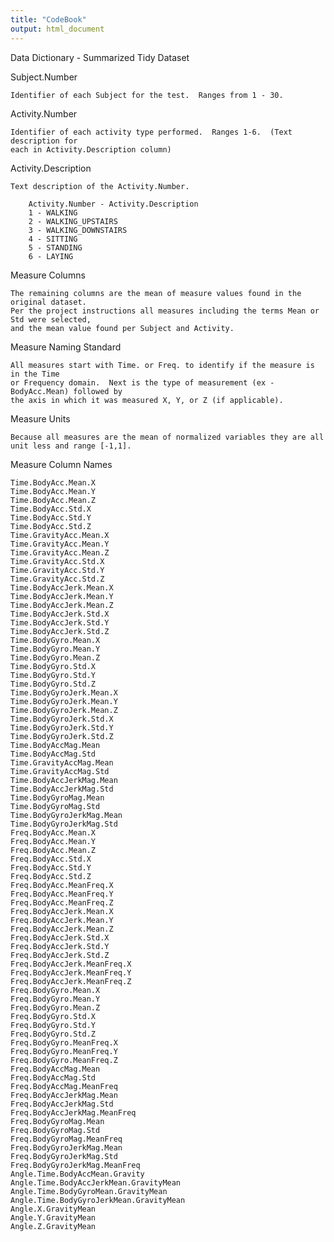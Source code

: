```yaml
---
title: "CodeBook"
output: html_document
---
```


Data Dictionary - Summarized Tidy Dataset

Subject.Number
    
    Identifier of each Subject for the test.  Ranges from 1 - 30.

Activity.Number
    
    Identifier of each activity type performed.  Ranges 1-6.  (Text description for 
    each in Activity.Description column)
	
Activity.Description
    
    Text description of the Activity.Number.
	
		Activity.Number - Activity.Description
		1 - WALKING
		2 - WALKING_UPSTAIRS
		3 - WALKING_DOWNSTAIRS
		4 - SITTING
		5 - STANDING
		6 - LAYING

Measure Columns  
  
    The remaining columns are the mean of measure values found in the original dataset.
  	Per the project instructions all measures including the terms Mean or Std were selected,
  	and the mean value found per Subject and Activity.	

Measure Naming Standard
	
    All measures start with Time. or Freq. to identify if the measure is in the Time 
    or Frequency domain.  Next is the type of measurement (ex - BodyAcc.Mean) followed by 
    the axis in which it was measured X, Y, or Z (if applicable).

Measure Units

  	Because all measures are the mean of normalized variables they are all unit less and range [-1,1].

Measure Column Names

    Time.BodyAcc.Mean.X
    Time.BodyAcc.Mean.Y
    Time.BodyAcc.Mean.Z
    Time.BodyAcc.Std.X
    Time.BodyAcc.Std.Y
    Time.BodyAcc.Std.Z
    Time.GravityAcc.Mean.X
    Time.GravityAcc.Mean.Y
    Time.GravityAcc.Mean.Z
    Time.GravityAcc.Std.X
    Time.GravityAcc.Std.Y
    Time.GravityAcc.Std.Z
    Time.BodyAccJerk.Mean.X
    Time.BodyAccJerk.Mean.Y
    Time.BodyAccJerk.Mean.Z
    Time.BodyAccJerk.Std.X
    Time.BodyAccJerk.Std.Y
    Time.BodyAccJerk.Std.Z
    Time.BodyGyro.Mean.X
    Time.BodyGyro.Mean.Y
    Time.BodyGyro.Mean.Z
    Time.BodyGyro.Std.X
    Time.BodyGyro.Std.Y
    Time.BodyGyro.Std.Z
    Time.BodyGyroJerk.Mean.X
    Time.BodyGyroJerk.Mean.Y
    Time.BodyGyroJerk.Mean.Z
    Time.BodyGyroJerk.Std.X
    Time.BodyGyroJerk.Std.Y
    Time.BodyGyroJerk.Std.Z
    Time.BodyAccMag.Mean
    Time.BodyAccMag.Std
    Time.GravityAccMag.Mean
    Time.GravityAccMag.Std
    Time.BodyAccJerkMag.Mean
    Time.BodyAccJerkMag.Std
    Time.BodyGyroMag.Mean
    Time.BodyGyroMag.Std
    Time.BodyGyroJerkMag.Mean
    Time.BodyGyroJerkMag.Std
    Freq.BodyAcc.Mean.X
    Freq.BodyAcc.Mean.Y
    Freq.BodyAcc.Mean.Z
    Freq.BodyAcc.Std.X
    Freq.BodyAcc.Std.Y
    Freq.BodyAcc.Std.Z
    Freq.BodyAcc.MeanFreq.X
    Freq.BodyAcc.MeanFreq.Y
    Freq.BodyAcc.MeanFreq.Z
    Freq.BodyAccJerk.Mean.X
    Freq.BodyAccJerk.Mean.Y
    Freq.BodyAccJerk.Mean.Z
    Freq.BodyAccJerk.Std.X
    Freq.BodyAccJerk.Std.Y
    Freq.BodyAccJerk.Std.Z
    Freq.BodyAccJerk.MeanFreq.X
    Freq.BodyAccJerk.MeanFreq.Y
    Freq.BodyAccJerk.MeanFreq.Z
    Freq.BodyGyro.Mean.X
    Freq.BodyGyro.Mean.Y
    Freq.BodyGyro.Mean.Z
    Freq.BodyGyro.Std.X
    Freq.BodyGyro.Std.Y
    Freq.BodyGyro.Std.Z
    Freq.BodyGyro.MeanFreq.X
    Freq.BodyGyro.MeanFreq.Y
    Freq.BodyGyro.MeanFreq.Z
    Freq.BodyAccMag.Mean
    Freq.BodyAccMag.Std
    Freq.BodyAccMag.MeanFreq
    Freq.BodyAccJerkMag.Mean
    Freq.BodyAccJerkMag.Std
    Freq.BodyAccJerkMag.MeanFreq
    Freq.BodyGyroMag.Mean
    Freq.BodyGyroMag.Std
    Freq.BodyGyroMag.MeanFreq
    Freq.BodyGyroJerkMag.Mean
    Freq.BodyGyroJerkMag.Std
    Freq.BodyGyroJerkMag.MeanFreq
    Angle.Time.BodyAccMean.Gravity
    Angle.Time.BodyAccJerkMean.GravityMean
    Angle.Time.BodyGyroMean.GravityMean
    Angle.Time.BodyGyroJerkMean.GravityMean
    Angle.X.GravityMean
    Angle.Y.GravityMean
    Angle.Z.GravityMean
